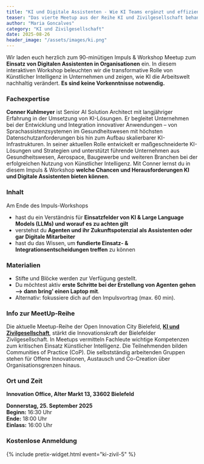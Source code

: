 ```yaml
---
title: "KI und Digitale Assistenten - Wie KI Teams ergänzt und effizienter macht."
teaser: "Das vierte Meetup aus der Reihe KI und Zivilgesellschaft behandelt das Thema Digitale Assistenten."
author: "Maria Goncalves"
category: "KI und Zivilgesellschaft"
date: 2025-08-26
header_image: "/assets/images/ki.png"
---
```


Wir laden euch herzlich zum 90-minütigen Impuls & Workshop Meetup zum **Einsatz von Digitalen Assistenten in Organisationen** ein.
In diesem interaktiven Workshop beleuchten wir die transformative Rolle von Künstlicher Intelligenz in Unternehmen und zeigen, wie KI die Arbeitswelt nachhaltig verändert. 
**Es sind keine Vorkenntnisse notwendig.** 

### Fachexpertise
**Conner Kuhlmeyer** ist Senior AI Solution Architect mit langjähriger Erfahrung in der Umsetzung von KI-Lösungen. Er begleitet Unternehmen bei der Entwicklung und Integration innovativer Anwendungen – von Sprachassistenzsystemen im Gesundheitswesen mit höchsten Datenschutzanforderungen bis hin zum Aufbau skalierbarer KI-Infrastrukturen. 
In seiner aktuellen Rolle entwickelt er maßgeschneiderte KI-Lösungen und Strategien und unterstützt führende Unternehmen aus Gesundheitswesen, Aerospace, Baugewerbe und weiteren Branchen bei der erfolgreichen Nutzung von Künstlicher Intelligenz.
Mit Conner lernst du in diesem Impuls & Workshop **welche Chancen und Herausforderungen KI und Digitale Assistenten bieten können**.

### Inhalt 
Am Ende des Impuls-Workshops
- hast du ein Verständnis für **Einsatzfelder von KI & Large Language Models (LLMs) und worauf es zu achten gilt**
- verstehst du **Agenten und ihr Zukunftspotenzial als Assistenten oder gar Digitale Mitarbeiter**
- hast du das Wissen, um **fundierte Einsatz- & Integrationsentscheidungen treffen** zu können

### Materialien
- Stifte und Blöcke werden zur Verfügung gestellt. 
- Du möchtest aktiv **erste Schritte bei der Erstellung von Agenten gehen --> dann bring' einen Laptop mit**.
- Alternativ: fokussiere dich auf den Impulsvortrag (max. 60 min). 

### Info zur MeetUp-Reihe
Die aktuelle Meetup-Reihe der Open Innovation City Bielefeld, [**KI und Zivilgesellschaft**](https://oic-bielefeld.de/ki/), stärkt die Innovationskraft der Bielefelder Zivilgesellschaft. In Meetups vermitteln Fachleute wichtige Kompetenzen zum kritischen Einsatz Künstlicher Intelligenz. Die Teilnehmenden bilden Communities of Practice (CoP). Die selbstständig arbeitenden Gruppen stehen für Offene Innovationen, Austausch und Co-Creation über Organisationsgrenzen hinaus.

### Ort und Zeit
**Innovation Office, Alter Markt 13, 33602 Bielefeld**

**Donnerstag, 25. September 2025**<br>
**Beginn:** 16:30 Uhr<br>
**Ende:** 18:00 Uhr<br>
**Einlass:** 16:00 Uhr

### Kostenlose Anmeldung
{% include pretix-widget.html event="ki-zivil-5" %}
